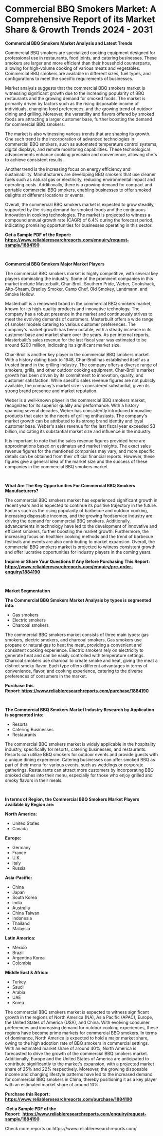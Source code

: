 <p><h1>Commercial BBQ Smokers Market: A Comprehensive Report of its Market Share & Growth Trends 2024 - 2031</h1></p><p><strong>Commercial BBQ Smokers Market Analysis and Latest Trends</strong></p>
<p><p>Commercial BBQ smokers are specialized cooking equipment designed for professional use in restaurants, food joints, and catering businesses. These smokers are larger and more efficient than their household counterparts, allowing for high-volume cooking of various meats and vegetables. Commercial BBQ smokers are available in different sizes, fuel types, and configurations to meet the specific requirements of businesses.</p><p>Market analysis suggests that the commercial BBQ smokers market is witnessing significant growth due to the increasing popularity of BBQ restaurants and the growing demand for smoked foods. The market is primarily driven by factors such as the rising disposable income of individuals, changing food preferences, and the growing trend of outdoor dining and grilling. Moreover, the versatility and flavors offered by smoked foods are attracting a larger customer base, further boosting the demand for commercial BBQ smokers.</p><p>The market is also witnessing various trends that are shaping its growth. One such trend is the incorporation of advanced technologies in commercial BBQ smokers, such as automated temperature control systems, digital displays, and remote monitoring capabilities. These technological advancements enhance cooking precision and convenience, allowing chefs to achieve consistent results.</p><p>Another trend is the increasing focus on energy efficiency and sustainability. Manufacturers are developing BBQ smokers that use cleaner fuels such as natural gas or electricity, reducing environmental impact and operating costs. Additionally, there is a growing demand for compact and portable commercial BBQ smokers, enabling businesses to offer smoked delights at different locations or events.</p><p>Overall, the commercial BBQ smokers market is expected to grow steadily, supported by the rising demand for smoked foods and the continuous innovation in cooking technologies. The market is projected to witness a compound annual growth rate (CAGR) of 6.4% during the forecast period, indicating promising opportunities for businesses operating in this sector.</p></p>
<p><strong>Get a Sample PDF of the Report:&nbsp; <a href="https://www.reliableresearchreports.com/enquiry/request-sample/1884190">https://www.reliableresearchreports.com/enquiry/request-sample/1884190</a></strong></p>
<p>&nbsp;</p>
<p><strong>Commercial BBQ Smokers Major Market Players</strong></p>
<p><p>The commercial BBQ smokers market is highly competitive, with several key players dominating the industry. Some of the prominent companies in this market include Masterbuilt, Char-Broil, Southern Pride, Weber, Cookshack, Alto-Shaam, Bradley Smoker, Camp Chef, Old Smokey, Landmann, and Smoke Hollow.</p><p>Masterbuilt is a renowned brand in the commercial BBQ smokers market, known for its high-quality products and innovative technology. The company has a robust presence in the market and continuously strives to meet the evolving demands of customers. Masterbuilt offers a wide range of smoker models catering to various customer preferences. The company's market growth has been notable, with a steady increase in its customer base and market share over the years. As per internal reports, Masterbuilt's sales revenue for the last fiscal year was estimated to be around $200 million, indicating its significant market size.</p><p>Char-Broil is another key player in the commercial BBQ smokers market. With a history dating back to 1948, Char-Broil has established itself as a trusted brand in the grilling industry. The company offers a diverse range of smokers, grills, and other outdoor cooking equipment. Char-Broil's market growth has been driven by its commitment to innovation, quality, and customer satisfaction. While specific sales revenue figures are not publicly available, the company's market size is considered substantial, given its strong brand presence and market reputation.</p><p>Weber is a well-known player in the commercial BBQ smokers market, recognized for its superior quality and performance. With a history spanning several decades, Weber has consistently introduced innovative products that cater to the needs of grilling enthusiasts. The company's market growth can be attributed to its strong brand identity and loyal customer base. Weber's sales revenue for the last fiscal year exceeded $3 billion, indicating its substantial market size and influence in the industry.</p><p>It is important to note that the sales revenue figures provided here are approximations based on estimates and market insights. The exact sales revenue figures for the mentioned companies may vary, and more specific details can be obtained from their official financial reports. However, these figures give a general idea of the market size and the success of these companies in the commercial BBQ smokers market.</p></p>
<p>&nbsp;</p>
<p><strong>What Are The Key Opportunities For Commercial BBQ Smokers Manufacturers?</strong></p>
<p><p>The commercial BBQ smokers market has experienced significant growth in recent years and is expected to continue its positive trajectory in the future. Factors such as the rising popularity of barbecue and outdoor cooking, increasing disposable incomes, and the growing foodservice industry are driving the demand for commercial BBQ smokers. Additionally, advancements in technology have led to the development of innovative and efficient smokers, further boosting the market growth. Furthermore, the increasing focus on healthier cooking methods and the trend of barbecue festivals and events are also contributing to market expansion. Overall, the commercial BBQ smokers market is projected to witness consistent growth and offer lucrative opportunities for industry players in the coming years.</p></p>
<p><strong>Inquire or Share Your Questions If Any Before Purchasing This Report: <a href="https://www.reliableresearchreports.com/enquiry/pre-order-enquiry/1884190">https://www.reliableresearchreports.com/enquiry/pre-order-enquiry/1884190</a></strong></p>
<p>&nbsp;</p>
<p><strong>Market Segmentation</strong></p>
<p><strong>The Commercial BBQ Smokers Market Analysis by types is segmented into:</strong></p>
<p><ul><li>Gas smokers</li><li>Electric smokers</li><li>Charcoal smokers</li></ul></p>
<p><p>The commercial BBQ smokers market consists of three main types: gas smokers, electric smokers, and charcoal smokers. Gas smokers use propane or natural gas to heat the meat, providing a convenient and consistent cooking experience. Electric smokers rely on electricity to generate heat and can be easily controlled with temperature settings. Charcoal smokers use charcoal to create smoke and heat, giving the meat a distinct smoky flavor. Each type offers different advantages in terms of convenience, flavor, and cooking experience, catering to the diverse preferences of consumers in the market.</p></p>
<p><strong>Purchase this Report:&nbsp;<a href="https://www.reliableresearchreports.com/purchase/1884190">https://www.reliableresearchreports.com/purchase/1884190</a></strong></p>
<p>&nbsp;</p>
<p><strong>The Commercial BBQ Smokers Market Industry Research by Application is segmented into:</strong></p>
<p><ul><li>Resorts</li><li>Catering Businesses</li><li>Restaurants</li></ul></p>
<p><p>The commercial BBQ smokers market is widely applicable in the hospitality industry, specifically for resorts, catering businesses, and restaurants. Resorts can utilize BBQ smokers for outdoor events and provide guests with a unique dining experience. Catering businesses can offer smoked BBQ as part of their menu for various events, such as weddings or corporate gatherings. Restaurants can attract more customers by incorporating BBQ smoked dishes into their menu, especially for those who enjoy grilled and smoky flavors in their meals.</p></p>
<p>&nbsp;</p>
<p><strong>In terms of Region, the Commercial BBQ Smokers Market Players available by Region are:</strong></p>
<p>
    <p> <strong> North America: </strong>
        <ul>
            <li>United States</li>
            <li>Canada</li>
        </ul>
        </p> 
    <p> <strong> Europe: </strong>
        <ul>
            <li>Germany</li>
            <li>France</li>
            <li>U.K.</li>
            <li>Italy</li>
            <li>Russia</li>
        </ul>
        </p> 
    <p> <strong> Asia-Pacific: </strong>
        <ul>
            <li>China</li>
            <li>Japan</li>
            <li>South Korea</li>
            <li>India</li>
            <li>Australia</li>
            <li>China Taiwan</li>
            <li>Indonesia</li>
            <li>Thailand</li>
            <li>Malaysia</li>
        </ul>
        </p> 
    <p> <strong> Latin America: </strong>
        <ul>
            <li>Mexico</li>
            <li>Brazil</li>
            <li>Argentina Korea</li>
            <li>Colombia</li>
        </ul>
        </p> 
    <p> <strong> Middle East & Africa: </strong>
        <ul>
            <li>Turkey</li>
            <li>Saudi</li>
            <li>Arabia</li>
            <li>UAE</li>
            <li>Korea</li>
        </ul>
    </p>
    </p>
<p><p>The commercial BBQ smokers market is expected to witness significant growth in the regions of North America (NA), Asia Pacific (APAC), Europe, the United States of America (USA), and China. With evolving consumer preferences and increasing demand for outdoor cooking experiences, these regions have become prime markets for commercial BBQ smokers. In terms of dominance, North America is expected to hold a major market share, owing to the high adoption rate of BBQ smokers in commercial settings. With an estimated market share of around 40%, North America is forecasted to drive the growth of the commercial BBQ smokers market. Additionally, Europe and the United States of America are anticipated to contribute significantly to the market's expansion, with a projected market share of 25% and 22% respectively. Moreover, the growing disposable income and changing lifestyle patterns have led to the increased demand for commercial BBQ smokers in China, thereby positioning it as a key player with an estimated market share of around 10%.</p></p>
<p><strong>Purchase this Report: <a href="https://www.reliableresearchreports.com/purchase/1884190">https://www.reliableresearchreports.com/purchase/1884190</a></strong></p>
<p>&nbsp;<strong>Get a Sample PDF of the Report:&nbsp;&nbsp;<a href="https://www.reliableresearchreports.com/enquiry/request-sample/1884190">https://www.reliableresearchreports.com/enquiry/request-sample/1884190</a></strong></p>
<p><strong></strong></p>
<p>Check more reports on https://www.reliableresearchreports.com/</p>